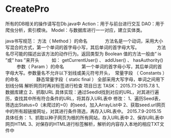 # CreatePro

所有的DB相关的操作请写在Db.java中
Action：用于与前台进行交互
DAO：用于爬虫分析，索引模块。
Model：与数据库进行一一对应，建立实体类。

java书写规范：
        方法（ Method ）的命名             
            方法名是一个动词，采用大小写混合的方式，第一个单词的首字母小写，其后单词的首字母大写。             
            方法名尽可能的描述出该方法的动作行为。返回类型为 Boolean 值的方法一般由“ is ”或“ has ”来开头         
            如： getCurrentUser() 、 addUser() 、 hasAuthority()          
        参数（ Param ）的命名             
            第一个单词的首字母小写，其后单词的首字母大写。参数量名不允许以下划线或美元符号开头， 
        常量字段 （ Constants ）的命名             
            静态常量字段（ static final ） 全部采用大写字母，单词之间用下划线分隔
解析网页时再对标签进行检查
项目日志
TASK：
    2015.7.1-2015.7.8
        1、数据库建立
        2、抓取URL 具体实现：通过SeedId找到对应的URL，对其进行遍历，查找其中所有符合条件的URL，将其存入URL表中
    修改：
        1、遍历Seed表，筛选出Status=0（未爬过的=0）的seed，加入ArrayList中
        2、获取seed.url网页中的所有超链接网址，对其进行条件筛选，再存入URL表中。
    2015.7.9-2015.15
    具体任务：
        1、抓取以种子网页为根的所有网站，存入URL表中
        2、保存URL表中网页HTML
        3、对保存的HTML进行标签解析，解析的内容存入本地的相应TXT文件中

